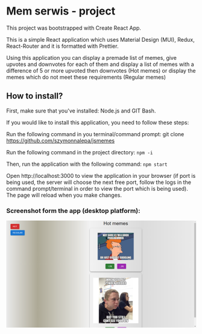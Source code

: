 # Mem serwis - project

This project was bootstrapped with Create React App.

This is a simple React application which uses Material Design (MUI), Redux, React-Router and it is formatted with Prettier.

Using this application you can display a premade list of memes, give upvotes and downvotes for each of them and display a list of memes with a difference of 5 or more upvoted then downvotes (Hot memes) or display the memes which do not meet these requirements (Regular memes)

## How to install?

First, make sure that you've installed: Node.js and GIT Bash.

If you would like to install this application, you need to follow these steps:

Run the following command in you terminal/command prompt:
git clone https://github.com/szymonnalepa/jsmemes

Run the following command in the project directory:
`npm -i`

Then, run the application with the following command:
`npm start`

Open http://localhost:3000 to view the application in your browser (if port is being used, the server will choose the next free port, follow the logs in the command prompt/terminal in order to view the port which is being used).
The page will reload when you make changes.

### Screenshot form the app (desktop platform):

![Screenshot](./public/assets/screenHotMemes.png)
